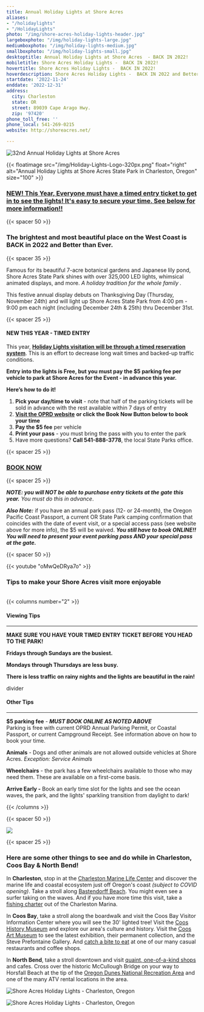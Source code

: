 ```yaml
---
title: Annual Holiday Lights at Shore Acres
aliases:
- "/holidaylights"
- "/HolidayLights"
photo: "/img/shore-acres-holiday-lights-header.jpg"
largeboxphoto: "/img/holiday-lights-large.jpg"
mediumboxphoto: "/img/holiday-lights-medium.jpg"
smallboxphoto: "/img/holiday-lights-small.jpg"
desktoptitle: Annual Holiday Lights at Shore Acres  - BACK IN 2022!
mobiletitle: Shore Acres Holiday Lights -  BACK IN 2022!
hovertitle: Shore Acres Holiday Lights -  BACK IN 2022!
hoverdescription: Shore Acres Holiday Lights -  BACK IN 2022 and Better than Ever!
startdate: '2022-11-24'
enddate: '2022-12-31'
address:
  city: Charleston
  state: OR
  street: 89039 Cape Arago Hwy.
  zip: '97420'
phone_toll_free: ''
phone_local: 541-269-0215
website: http://shoreacres.net/

---
```

![32nd Annual Holiday Lights at Shore Acres](/img/holiday-lights-695x322.jpg)

{{< floatimage src="/img/Holiday-Lights-Logo-320px.png" float="right" alt="Annual Holiday Lights at Shore Acres State Park in Charleston, Oregon" size="100" >}}

### [**NEW! This Year, Everyone must have a timed entry ticket to get in to see the lights! It's easy to secure your time. See below for more information!!**](https://oregonstateparks.reserveamerica.com/tourParkDetail.do?contractCode=OR&parkId=402381)

{{< spacer 50 >}}

### **The brightest and most beautiful place on the West Coast is BACK in 2022 and Better than Ever.**

{{< spacer 35 >}}

Famous for its beautiful 7-acre botanical gardens and Japanese lily pond, Shore Acres State Park shines with over 325,000 LED lights, whimsical animated displays, and more. _A holiday tradition for the whole family ._

This festive annual display debuts on Thanksgiving Day (Thursday, November 24th) and will light up Shore Acres State Park from 4:00 pm - 9:00 pm each night (including December 24th & 25th) thru December 31st.

{{< spacer 25 >}}

#### NEW THIS YEAR - TIMED ENTRY

This year, [**Holiday Lights visitation will be through a timed reservation system**](https://oregonstateparks.reserveamerica.com/tourParkDetail.do?contractCode=OR&parkId=402381). This is an effort to decrease long wait times and backed-up traffic conditions.

**Entry into the lights is Free, but you must pay the $5 parking fee per vehicle to park at Shore Acres for the Event - in advance this year.**

**Here’s how to do it!**

1. **Pick your day/time to visit** - note that half of the parking tickets will be sold in advance with the rest available within 7 days of entry
2. [**Visit the OPRD website**](https://oregonstateparks.reserveamerica.com/tourParkDetail.do?contractCode=OR&parkId=402381) **or click the Book Now Button below to book your time**
3. **Pay the $5 fee** per vehicle
4. **Print your pass** - you must bring the pass with you to enter the park
5. Have more questions? **Call 541-888-3778**, the local State Parks office.

{{< spacer 25 >}}

### <a href="https://oregonstateparks.reserveamerica.com/tourParkDetail.do?contractCode=OR&parkId=402381" class="learn-more-anywhere-btn">BOOK NOW</a>

{{< spacer 25 >}}

**_NOTE: you will NOT be able to purchase entry tickets at the gate this year._** _You must do this in advance_.

**_Also Note:_** if you have an annual park pass (12- or 24-month), the Oregon Pacific Coast Passport, a current OR State Park camping confirmation that coincides with the date of event visit, or a special access pass (see website above for more info), the $5 will be waived. **_You still have to book ONLINE!!_** **_You will need to present your event parking pass AND your special pass at the gate._**

{{< spacer 50 >}}

{{< youtube "oMwQeDRya7o" >}}
<br>

### Tips to make your Shore Acres visit more enjoyable

<br>
{{< columns number="2" >}}

#### Viewing Tips

***

**MAKE SURE YOU HAVE YOUR TIMED ENTRY TICKET BEFORE YOU HEAD TO THE PARK!**

**Fridays through Sundays are the busiest.**

**Mondays through Thursdays are less busy.**

**There is less traffic on rainy nights and the lights are beautiful in the rain!**

divider

#### Other Tips

***

**$5 parking fee** - **_MUST BOOK ONLINE AS NOTED ABOVE_**  
Parking is free with current OPRD Annual Parking Permit, or Coastal Passport, or current Campground Receipt. See information above on how to book your time.

**Animals** - Dogs and other animals are not allowed outside vehicles at Shore Acres. _Exception: Service Animals_

**Wheelchairs** - the park has a few wheelchairs available to those who may need them. These are available on a first-come basis.

**Arrive Early -**  Book an early time slot for the lights and see the ocean waves, the park, and the lights' sparkling transition from daylight to dark!

{{< /columns >}}

{{< spacer 50 >}}

![](/img/11-20-17-coosbayholiday-contest-rules.jpg)

{{< spacer 25 >}}

### **Here are some other things to see and do while in Charleston, Coos Bay & North Bend!**

In **Charleston**, stop in at the [Charleston Marine Life Center](http://www.charlestonmarinelifecenter.com/) and discover the marine life and coastal ecosystem just off Oregon's coast _(subject to COVID opening)_. Take a stroll along [Bastendorff Beach](https://oregonsadventurecoast.com/blog/2017-08-29-spotlight-on-bastendorff-beach/). You might even see a surfer taking on the waves. And if you have more time this visit, take a [fishing charter](https://oregonsadventurecoast.com/tour-guides-and-charters/) out of the Charleston Marina.

In **Coos Bay**, take a stroll along the boardwalk and visit the Coos Bay Visitor Information Center where you will see the 30' lighted tree! Visit the [Coos History Museum](https://cooshistory.org/) and explore our area's culture and history. Visit the [Coos Art Museum](https://www.coosart.org/) to see the latest exhibition, their permanent collection, and the Steve Prefontaine Gallery. And [catch a bite to eat](https://oregonsadventurecoast.com/dining/) at one of our many casual restaurants and coffee shops.

In **North Bend**, take a stroll downtown and visit [quaint, one-of-a-kind shops](https://oregonsadventurecoast.com/shopping/) and cafes. Cross over the historic McCullough Bridge on your way to Horsfall Beach at the tip of the [Oregon Dunes National Recreation Area](https://oregonsadventurecoast.com/untamed-dunes/) and one of the many ATV rental locations in the area.

![Shore Acres Holiday Lights - Charleston, Oregon](/img/Shore-Acres-Holiday-Lights-Collage-3.jpg)

![Shore Acres Holiday Lights - Charleston, Oregon](/img/holiday-lights-shore-acres-panoramic.jpg)